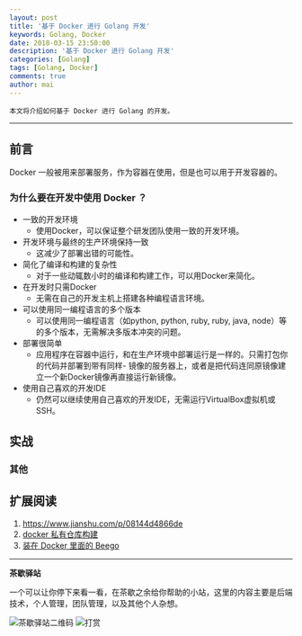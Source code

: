```yaml
---
layout: post
title: '基于 Docker 进行 Golang 开发'
keywords: Golang, Docker
date: 2018-03-15 23:50:00
description: '基于 Docker 进行 Golang 开发'
categories: [Golang]
tags: [Golang, Docker]
comments: true
author: mai
---
```


    本文将介绍如何基于 Docker 进行 Golang 的开发。

----

## 前言

Docker 一般被用来部署服务，作为容器在使用，但是也可以用于开发容器的。

### 为什么要在开发中使用 Docker ？

- 一致的开发环境
    - 使用Docker，可以保证整个研发团队使用一致的开发环境。
- 开发环境与最终的生产环境保持一致
    - 这减少了部署出错的可能性。
- 简化了编译和构建的复杂性
    - 对于一些动辄数小时的编译和构建工作，可以用Docker来简化。
- 在开发时只需Docker
    - 无需在自己的开发主机上搭建各种编程语言环境。
- 可以使用同一编程语言的多个版本
    - 可以使用同一编程语言（如python, python, ruby, ruby, java, node）等的多个版本，无需解决多版本冲突的问题。
- 部署很简单
    - 应用程序在容器中运行，和在生产环境中部署运行是一样的。只需打包你的代码并部署到带有同样- 镜像的服务器上，或者是把代码连同原镜像建立一个新Docker镜像再直接运行新镜像。
- 使用自己喜欢的开发IDE
    - 仍然可以继续使用自己喜欢的开发IDE，无需运行VirtualBox虚拟机或SSH。


## 实战


### 其他


## 扩展阅读

1. https://www.jianshu.com/p/08144d4866de
2. [docker 私有仓库构建](https://www.jianshu.com/p/9cf9d1c8b00c)
3. [装在 Docker 里面的 Beego](https://github.com/lei-cao/beego-in-action/blob/master/zh/beego-in-docker.md)

----

**茶歇驿站**

一个可以让你停下来看一看，在茶歇之余给你帮助的小站，这里的内容主要是后端技术，个人管理，团队管理，以及其他个人杂想。

![茶歇驿站二维码](http://oqos7hrvp.bkt.clouddn.com/blog/tech_tea.jpg)
![打赏](http://oqos7hrvp.bkt.clouddn.com/blog/money.jpg)
